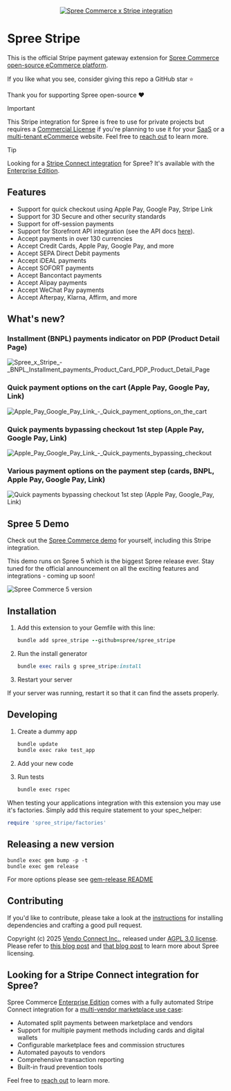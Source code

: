 <p align="center">
  <a href="https://spreecommerce.org">
    <img alt="Spree Commerce x Stripe integration" src="https://vendo-production-res.cloudinary.com/image/upload/w_2000/q_auto/v1742930549/docs/github/Spree_Commerce_open-source_eCommerce_Stripe_payments_integration_-_Github_xlrcn8.jpg">
  </a>

# Spree Stripe

This is the official Stripe payment gateway extension for [Spree Commerce](https://spreecommerce.org) [open-source eCommerce platform](https://spreecommerce.org/). 

If you like what you see, consider giving this repo a GitHub star :star:

Thank you for supporting Spree open-source :heart:

> [!IMPORTANT]
> This Stripe integration for Spree is free to use for private projects but requires a [Commercial License](https://spreecommerce.org/why-consider-a-commercial-license-for-your-multi-tenant-or-saas-spree-based-project/) if you're planning to use it for your [SaaS](https://spreecommerce.org/multi-tenant-white-label-ecommerce/) or a [multi-tenant eCommerce](https://spreecommerce.org/multi-tenant-white-label-ecommerce/) website. 
> Feel free to [reach out](https://spreecommerce.org/get-started/) to learn more.

> [!TIP]
> Looking for a [Stripe Connect integration](#looking-for-a-stripe-connect-integration-for-spree) for Spree? It's available with the [Enterprise Edition](https://spreecommerce.org/spree-commerce-version-comparison-community-edition-vs-enterprise-edition/).

## Features

- Support for quick checkout using Apple Pay, Google Pay, Stripe Link
- Support for 3D Secure and other security standards
- Support for off-session payments
- Support for Storefront API integration (see the API docs [here](https://spreecommerce.org/docs/api-reference/storefront/stripe)).
- Accept payments in over 130 currencies
- Accept Credit Cards, Apple Pay, Google Pay, and more
- Accept SEPA Direct Debit payments
- Accept iDEAL payments
- Accept SOFORT payments
- Accept Bancontact payments
- Accept Alipay payments
- Accept WeChat Pay payments
- Accept Afterpay, Klarna, Affirm, and more

## What's new?

### Installment (BNPL) payments indicator on PDP (Product Detail Page)

![Spree_x_Stripe_-_BNPL_Installment_payments_Product_Card_PDP_Product_Detail_Page](https://vendo-production-res.cloudinary.com/image/upload/w_2000/q_auto/v1742983146/docs/github/Spree_x_Stripe_-_BNPL_Installment_payments_Product_Card_PDP_Product_Detail_Page_amhfkw.jpg)

### Quick payment options on the cart (Apple Pay, Google Pay, Link)

![Apple_Pay_Google_Pay_Link_-_Quick_payment_options_on_the_cart](https://vendo-production-res.cloudinary.com/image/upload/w_2000/q_auto/v1742930027/docs/github/Spree_x_Stripe_-_Apple_Pay_Google_Pay_Link_-_Quick_payment_options_on_the_cart_aw45x9.jpg)

### Quick payments bypassing checkout 1st step (Apple Pay, Google Pay, Link)

![Apple_Pay_Google_Pay_Link_-_Quick_payments_bypassing_checkout](https://vendo-production-res.cloudinary.com/image/upload/w_2000/q_auto/v1742930027/docs/github/Spree_x_Stripe_-_Apple_Pay_Google_Pay_Link_-_Quick_payments_bypassing_checkout_on_Cart_n6gbh6.jpg)

### Various payment options on the payment step (cards, BNPL, Apple Pay, Google Pay, Link)

![Quick payments bypassing checkout 1st step (Apple Pay, Google_Pay, Link)](https://vendo-production-res.cloudinary.com/image/upload/w_2000/q_auto/v1742930027/docs/github/Spree_x_Stripe_-_Apple_Pay_Google_Pay_Link_-_Checkout_payment_step_rxxnr9.jpg)

## Spree 5 Demo

Check out the [Spree Commerce demo](https://demo.spreecommerce.org/) for yourself, including this Stripe integration.

This demo runs on Spree 5 which is the biggest Spree release ever. Stay tuned for the official announcement on all the exciting features and integrations - coming up soon!

![Spree Commerce 5 version](https://vendo-production-res.cloudinary.com/image/upload/w_2000/q_auto/v1742985405/docs/github/Spree_Commerce_open-source_eCommerce_myzurl.jpg)

## Installation

1. Add this extension to your Gemfile with this line:

    ```ruby
    bundle add spree_stripe --github=spree/spree_stripe
    ```

2. Run the install generator

    ```ruby
    bundle exec rails g spree_stripe:install
    ```

3. Restart your server

  If your server was running, restart it so that it can find the assets properly.

## Developing

1. Create a dummy app

    ```bash
    bundle update
    bundle exec rake test_app
    ```

2. Add your new code
3. Run tests

    ```bash
    bundle exec rspec
    ```

When testing your applications integration with this extension you may use it's factories.
Simply add this require statement to your spec_helper:

```ruby
require 'spree_stripe/factories'
```

## Releasing a new version

```shell
bundle exec gem bump -p -t
bundle exec gem release
```

For more options please see [gem-release README](https://github.com/svenfuchs/gem-release)

## Contributing

If you'd like to contribute, please take a look at the
[instructions](CONTRIBUTING.md) for installing dependencies and crafting a good
pull request.

Copyright (c) 2025 [Vendo Connect Inc.](https://getvendo.com), released under [AGPL 3.0 license](https://github.com/spree/spree_stripe/blob/main/LICENSE.md). Please refer to [this blog post](https://spreecommerce.org/why-spree-is-changing-its-open-source-license-to-agpl-3-0-and-introducing-a-commercial-license/) and [that blog post](https://spreecommerce.org/open-source-ecommerce-transparency/) to learn more about Spree licensing. 

## Looking for a Stripe Connect integration for Spree?

Spree Commerce [Enterprise Edition](https://spreecommerce.org/spree-commerce-version-comparison-community-edition-vs-enterprise-edition/) comes with a fully automated Stripe Connect integration for a [multi-vendor marketplace use case](https://spreecommerce.org/marketplace-ecommerce/):

- Automated split payments between marketplace and vendors
- Support for multiple payment methods including cards and digital wallets
- Configurable marketplace fees and commission structures
- Automated payouts to vendors
- Comprehensive transaction reporting
- Built-in fraud prevention tools

Feel free to [reach out](https://spreecommerce.org/get-started/) to learn more.
